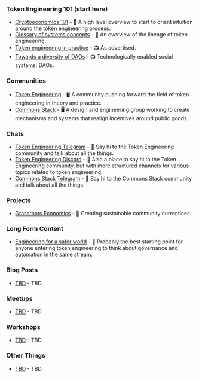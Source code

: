 ### Token Engineering 101 (start here)
- [Cryptoeconomics 101](https://aracred.github.io/website/blog/Cryptoeconomics%20101) - 📄 A high level overview to start to orient intuition around the token engineering process.
- [Glossary of systems concepts](https://community.cadcad.org/t/working-glossary-of-systems-concepts/17) - 📄 An overview of the lineage of token engineering. 
- [Token engineering in practice](https://youtu.be/xRqXAlpWl0Y) - 📺 As advertised.
- [Towards a diversity of DAOs](https://www.youtube.com/watch?v=75769EjciVk) - 📺 Technologically enabled social systems: DAOs.

### Communities
- [Token Engineering](tokens.engineering) - 🖥️ A community pushing forward the field of token engineering in theory and practice.
- [Commons Stack](https://commonsstack.org/) - 🖥️ A design and engineering group working to create mechanisms and systems that realign incentives around public goods.

### Chats
- [Token Engineering Telegram](https://t.me/TokenEngineering) -  💬 Say hi to the Token Engineering community and talk about all the things.
- [Token Engineering Discord](https://discord.gg/gHvksh8) -  💬 Also a place to say hi to the Token Engineering community, but with more structured channels for various topics related to token engineering.
- [Commons Stack Telegram](https://t.me/commonsstack) - 💬 Say hi to the Commons Stack community and talk about all the things.

### Projects
- [Grassroots Economics](https://www.grassrootseconomics.org/) - 🌱 Creating sustainable community currentices.

### Long Form Content
- [Engineering for a safer world](http://sunnyday.mit.edu/safer-world.pdf) - 📕 Probably the best starting point for anyone entering token engineering to think about governance and automation in the same stream.

### Blog Posts
- [TBD](TBD) - TBD.

### Meetups
- [TBD](TBD) - TBD.

### Workshops
- [TBD](TBD) - TBD.

### Other Things
- [TBD](TBD) - TBD.

